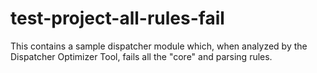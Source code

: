 # test-project-all-rules-fail

This contains a sample dispatcher module which, when analyzed by the Dispatcher Optimizer Tool, fails all the "core" and parsing rules.
